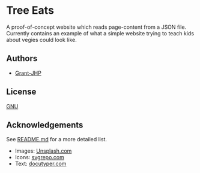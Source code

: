 # Tree Eats

A proof-of-concept website which reads page-content from a JSON file. Currently contains an example of what a simple website trying to teach kids about vegies could look like.

## Authors

- [Grant-JHP](https://www.github.com/Grant-JHP)


## License

[GNU](https://choosealicense.com/licenses/gpl-3.0/)


## Acknowledgements

See [README.md](./src/README.md) for a more detailed list.

 - Images: [Unsplash.com](unsplash.com)
 - Icons: [svgrepo.com](svgrepo.com)
 - Text: [docutyper.com](docutyper.com)